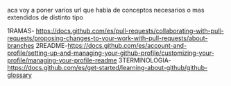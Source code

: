aca voy a poner varios url que habla de conceptos necesarios o mas extendidos de distinto tipo

1RAMAS- https://docs.github.com/es/pull-requests/collaborating-with-pull-requests/proposing-changes-to-your-work-with-pull-requests/about-branches
2README-https://docs.github.com/es/account-and-profile/setting-up-and-managing-your-github-profile/customizing-your-profile/managing-your-profile-readme
3TERMINOLOGIA-https://docs.github.com/es/get-started/learning-about-github/github-glossary
